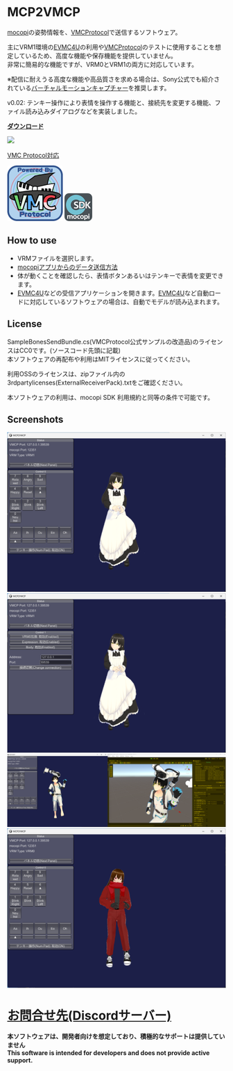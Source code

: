 # MCP2VMCP
[mocopi](https://www.sony.jp/mocopi/)の姿勢情報を、[VMCProtocol](https://sh-akira.github.io/VirtualMotionCaptureProtocol/)で送信するソフトウェア。  

主にVRM1環境の[EVMC4U](https://github.com/gpsnmeajp/EasyVirtualMotionCaptureForUnity)の利用や[VMCProtocol](https://sh-akira.github.io/VirtualMotionCaptureProtocol/)のテストに使用することを想定しているため、高度な機能や保存機能を提供していません。  
非常に簡易的な機能ですが、VRM0とVRM1の両方に対応しています。  

※配信に耐えうる高度な機能や高品質さを求める場合は、Sony公式でも紹介されている[バーチャルモーションキャプチャー](https://vmc.info/)を推奨します。

v0.02: テンキー操作により表情を操作する機能と、接続先を変更する機能、ファイル読み込みダイアログなどを実装しました。

**[ダウンロード](https://github.com/gpsnmeajp/MCP2VMCP/releases)**  

<img src="mcp2vmcp.gif"></img>

[VMC Protocol対応](https://sh-akira.github.io/VirtualMotionCaptureProtocol/)  

<img src="vmpc_logo_128x128.png"></img> <img src="mocopiSDK_Blue_64px.png"></img>

## How to use
+ VRMファイルを選択します。
+ [mocopiアプリからのデータ送信方法](https://www.sony.net/Products/mocopi-dev/jp/documents/ReceiverPlugin/SendData.html)
+ 体が動くことを確認したら、表情ボタンあるいはテンキーで表情を変更できます。
+ [EVMC4U](https://github.com/gpsnmeajp/EasyVirtualMotionCaptureForUnity)などの受信アプリケーションを開きます。[EVMC4U](https://github.com/gpsnmeajp/EasyVirtualMotionCaptureForUnity)など自動ロードに対応しているソフトウェアの場合は、自動でモデルが読み込まれます。

## License
SampleBonesSendBundle.cs(VMCProtocol公式サンプルの改造品)のライセンスはCC0です。(ソースコード先頭に記載)  
本ソフトウェアの再配布や利用はMITライセンスに従ってください。

利用OSSのライセンスは、zipファイル内の3rdpartylicenses(ExternalReceiverPack).txtをご確認ください。  

本ソフトウェアの利用は、mocopi SDK 利用規約と同等の条件で可能です。  

## Screenshots
<img src="screenshot.png"></img>  
<img src="screenshot2.png"></img>  
<img src="screenshot3.png"></img>  
<img src="screenshot4.png"></img>  

# [お問合せ先(Discordサーバー)](https://discord.gg/nGapSR7)
**本ソフトウェアは、開発者向けを想定しており、積極的なサポートは提供していません**  
**This software is intended for developers and does not provide active support.**  
